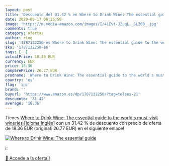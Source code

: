 ```yaml
---
layout: post
title: 'Descuento del 31.42 % en Where to Drink Wine: The essential guide'
date: 2020-09-17 06:25:59
image: 'https://m.media-amazon.com/images/I/41Evt-JZuqL._SL200_.jpg'
comments: true
category: ofertas
author: ring
slug: '1787132250-es Where to Drink Wine: The essential guide to the world s...'
sku: '1787132250-es'
tags: [  ]
actualPrice: 18.36 EUR
currency: EUR
price: 18.36
comparePrice: 26.77 EUR
prodname: 'Where to Drink Wine: The essential guide to the world s must-visit wineries [Idioma Inglés]'
country: 'es'
flag: '🇪🇸'
brand: ''
buyurl: 'https://www.amazon.es/dp/1787132250/?tag=tolees-21'
descuento: '31.42'
average: '18.36'
---
```


Tienes [Where to Drink Wine: The essential guide to the world s must-visit wineries [Idioma Inglés]](https://www.amazon.es/dp/1787132250/?tag=tolees-21) con un 31.42 % de descuento con precio de oferta de 18.36 EUR (original: 26.77 EUR) en el siguiente enlace!

[![Where to Drink Wine: The essential guide](https://m.media-amazon.com/images/I/41Evt-JZuqL._SL200_.jpg)](https://www.amazon.es/dp/1787132250/?tag=tolees-21)

ℹ️:


[🛒 Accede a la oferta!!](https://www.amazon.es/dp/1787132250/?tag=tolees-21)
